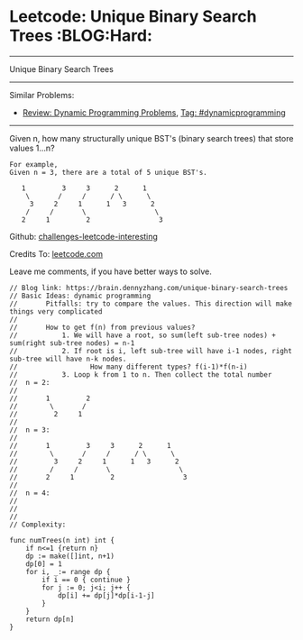 # Leetcode: Unique Binary Search Trees     :BLOG:Hard:


---

Unique Binary Search Trees  

---

Similar Problems:  
-   [Review: Dynamic Programming Problems](https://brain.dennyzhang.com/review-dynamicprogramming), [Tag: #dynamicprogramming](https://brain.dennyzhang.com/tag/dynamicprogramming)

---

Given n, how many structurally unique BST's (binary search trees) that store values 1&#x2026;n?  

    For example,
    Given n = 3, there are a total of 5 unique BST's.
    
       1         3     3      2      1
        \       /     /      / \      \
         3     2     1      1   3      2
        /     /       \                 \
       2     1         2                 3

Github: [challenges-leetcode-interesting](https://github.com/DennyZhang/challenges-leetcode-interesting/tree/master/unique-binary-search-trees)  

Credits To: [leetcode.com](https://leetcode.com/problems/unique-binary-search-trees/description/)  

Leave me comments, if you have better ways to solve.  

    // Blog link: https://brain.dennyzhang.com/unique-binary-search-trees
    // Basic Ideas: dynamic programming
    //       Pitfalls: try to compare the values. This direction will make things very complicated
    //
    //       How to get f(n) from previous values?
    //           1. We will have a root, so sum(left sub-tree nodes) + sum(right sub-tree nodes) = n-1
    //           2. If root is i, left sub-tree will have i-1 nodes, right sub-tree will have n-k nodes.
    //                  How many different types? f(i-1)*f(n-i)
    //           3. Loop k from 1 to n. Then collect the total number
    //  n = 2:
    //
    //       1         2
    //        \       /
    //         2     1
    //
    //  n = 3:
    //
    //       1         3     3      2      1
    //        \       /     /      / \      \
    //         3     2     1      1   3      2
    //        /     /       \                 \
    //       2     1         2                 3
    //
    //  n = 4:
    //
    //
    //
    // Complexity:
    
    func numTrees(n int) int {
        if n<=1 {return n}
        dp := make([]int, n+1)
        dp[0] = 1
        for i, _:= range dp {
            if i == 0 { continue }
            for j := 0; j<i; j++ {
                dp[i] += dp[j]*dp[i-1-j]
            }
        }
        return dp[n]
    }